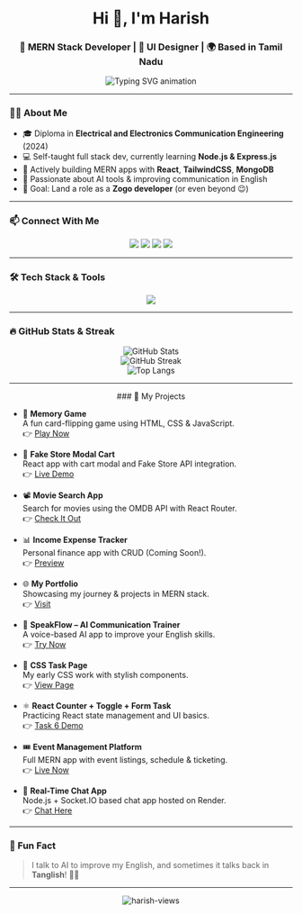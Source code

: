 <h1 align="center">Hi 👋, I'm Harish</h1>
<h3 align="center">🚀 MERN Stack Developer | 🎨 UI Designer | 🌍 Based in Tamil Nadu</h3>

<p align="center">
  <img 
    src="https://readme-typing-svg.demolab.com?font=Fira+Code&weight=500&size=24&pause=1000&color=00B2FF&center=true&vCenter=true&width=650&lines=🚀+Building+cool+apps+with+MERN+Stack...;⚛️+React+%2B+Node+%2B+Mongo+%2B+Tailwind+CSS...;📚+Always+Learning+%7C+Always+Shipping...;🤝+Let's+Connect+and+Build+Together!" 
    alt="Typing SVG animation"
  />
</p>


---

### 🙋‍♂️ About Me

- 🎓 Diploma in **Electrical and Electronics Communication Engineering** (2024)
- 💻 Self-taught full stack dev, currently learning **Node.js & Express.js**
- 🔧 Actively building MERN apps with **React**, **TailwindCSS**, **MongoDB**
- 🧠 Passionate about AI tools & improving communication in English
- 🎯 Goal: Land a role as a **Zogo developer** (or even beyond 😉)

---

### 📫 Connect With Me

<p align="center">
  <a href="mailto:mernharish@gmail.com"><img src="https://img.shields.io/badge/-Email-red?style=for-the-badge&logo=gmail&logoColor=white" /></a>
  <a href="https://www.linkedin.com/in/harishdeveloper" target="_blank"><img src="https://img.shields.io/badge/-LinkedIn-blue?style=for-the-badge&logo=linkedin&logoColor=white" /></a>
  <a href="https://github.com/IT-HARISH-R" target="_blank"><img src="https://img.shields.io/badge/-GitHub-181717?style=for-the-badge&logo=github&logoColor=white" /></a>
  <a href="https://mernharish.netlify.app/" target="_blank"><img src="https://img.shields.io/badge/-Portfolio-4ECDC4?style=for-the-badge&logo=vercel&logoColor=white" /></a>
</p>

---

### 🛠️ Tech Stack & Tools

<p align="center">
  <img src="https://skillicons.dev/icons?i=html,css,js,react,tailwind,nodejs,express,mongodb,git,github,vscode,postman" />
</p>

---

### 🔥 GitHub Stats & Streak

<p align="center">
  <img src="https://github-readme-stats.vercel.app/api?username=IT-HARISH-R&theme=tokyonight&show_icons=true" alt="GitHub Stats" />
  <br />
  <img src="https://github-readme-streak-stats.herokuapp.com/?user=IT-HARISH-R&theme=tokyonight" alt="GitHub Streak" />
  <br />
  <img src="https://github-readme-stats.vercel.app/api/top-langs/?username=IT-HARISH-R&layout=compact&theme=tokyonight" alt="Top Langs" />
</p>

---
<p align="center"> 
  ### 💼 My Projects

- 🧩 **Memory Game**  
  A fun card-flipping game using HTML, CSS & JavaScript.  
  👉 [Play Now](https://task3-memory-game.netlify.app)

- 🛒 **Fake Store Modal Cart**  
  React app with cart modal and Fake Store API integration.  
  👉 [Live Demo](https://api-project-1.netlify.app)

- 📽️ **Movie Search App**  
  Search for movies using the OMDB API with React Router.  
  👉 [Check It Out](https://guvi-task7.netlify.app)

- 📊 **Income Expense Tracker**  
  Personal finance app with CRUD (Coming Soon!).  
  👉 [Preview](#)

- 🌐 **My Portfolio**  
  Showcasing my journey & projects in MERN stack.  
  👉 [Visit](https://mernharish.netlify.app)

- 🧠 **SpeakFlow – AI Communication Trainer**  
  A voice-based AI app to improve your English skills.  
  👉 [Try Now](https://speak-flowt.netlify.app/)

- 🎨 **CSS Task Page**  
  My early CSS work with stylish components.  
  👉 [View Page](https://harishtask1css.netlify.app/)

- ⚛️ **React Counter + Toggle + Form Task**  
  Practicing React state management and UI basics.  
  👉 [Task 6 Demo](https://task-6-react.netlify.app/)

- 🎟️ **Event Management Platform**  
  Full MERN app with event listings, schedule & ticketing.  
  👉 [Live Now](https://guvi-event-management-project.netlify.app/)

- 💬 **Real-Time Chat App**  
  Node.js + Socket.IO based chat app hosted on Render.  
  👉 [Chat Here](https://chat-application-ue9m.onrender.com/)

</p>



---

### 🧠 Fun Fact

> I talk to AI to improve my English, and sometimes it talks back in **Tanglish**! 🤖😄

---

<p align="center">
  <img src="https://komarev.com/ghpvc/?username=IT-HARISH-R&label=Profile+Views&color=blue&style=flat" alt="harish-views" />
</p>
